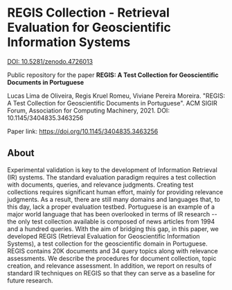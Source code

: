 # REGIS Collection - Retrieval Evaluation for Geoscientific Information Systems

[DOI: 10.5281/zenodo.4726013](https://zenodo.org/badge/latestdoi/343866827)

Public repository for the paper **REGIS: A Test Collection for Geoscientific Documents in Portuguese**

Lucas Lima de Oliveira, Regis Kruel Romeu, Viviane Pereira Moreira. "REGIS: A Test Collection for Geoscientific Documents in Portuguese".
ACM SIGIR Forum, Association for Computing Machinery, 2021. DOI: 10.1145/3404835.3463256

Paper link: https://doi.org/10.1145/3404835.3463256

## About

Experimental validation is key to the development of Information Retrieval (IR) systems. The standard evaluation paradigm requires a test collection with documents, queries, and relevance judgments. Creating test collections requires significant human effort, mainly for providing relevance judgments. As a result, there are still many domains and languages that, to this day, lack a proper evaluation testbed. Portuguese is an example of a major world language that has been overlooked in terms of IR research -- the only test collection available is composed of news articles from 1994 and a hundred queries.  With the aim of bridging this gap, in this paper, we developed REGIS (Retrieval Evaluation for Geoscientific Information Systems), a test collection for the geoscientific domain in Portuguese. REGIS contains 20K documents and 34 query topics along with relevance assessments. We describe the procedures for document collection, topic creation, and relevance assessment. In addition, we report on results of standard IR techniques on REGIS so that they can serve as a baseline for future research.

